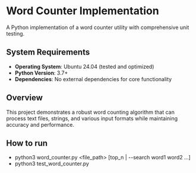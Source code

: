 # Word Counter Implementation

A Python implementation of a word counter utility with comprehensive unit testing.

## System Requirements

- **Operating System**: Ubuntu 24.04 (tested and optimized)
- **Python Version**: 3.7+
- **Dependencies**: No external dependencies for core functionality

## Overview

This project demonstrates a robust word counting algorithm that can process text files, strings, and various input formats while maintaining accuracy and performance.

## How to run
 - python3 word_counter.py <file_path> [top_n | --search word1 word2 ...]
 - python3 test_word_counter.py

